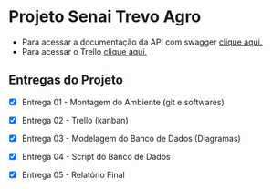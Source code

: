 # Projeto Senai Trevo Agro

- Para acessar a documentação da API com swagger [clique aqui.](http://localhost:8080/swagger-ui/index.html)
- Para acessar o Trello [clique aqui.](https://trello.com/b/0Pf03pNd/backend-1)


## Entregas do Projeto

- [x] Entrega 01 - Montagem do Ambiente (git e softwares)
- [x] Entrega 02 - Trello (kanban)
- [x] Entrega 03 - Modelagem do Banco de Dados (Diagramas)
- [x] Entrega 04 - Script do Banco de Dados
- [x] Entrega 05 - Relatório Final

